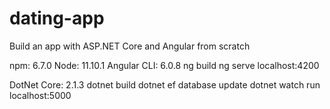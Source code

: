 # dating-app
Build an app with ASP.NET Core and Angular from scratch

npm: 6.7.0
Node: 11.10.1
Angular CLI: 6.0.8
ng build
ng serve
localhost:4200

DotNet Core: 2.1.3
dotnet build
dotnet ef database update
dotnet watch run
localhost:5000

